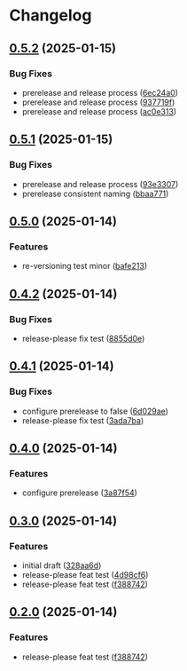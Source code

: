 # Changelog

## [0.5.2](https://github.com/Aaron-Ritter/release-please-test/compare/v0.5.1...v0.5.2) (2025-01-15)


### Bug Fixes

* prerelease and release process ([6ec24a0](https://github.com/Aaron-Ritter/release-please-test/commit/6ec24a0cfe7f651227cafdb074235c7920bba2ea))
* prerelease and release process ([937719f](https://github.com/Aaron-Ritter/release-please-test/commit/937719fcf6b8b1dbf9ecf6afd87ef222bb70d07d))
* prerelease and release process ([ac0e313](https://github.com/Aaron-Ritter/release-please-test/commit/ac0e31329adac42f6b21d2047ff025da68868a29))

## [0.5.1](https://github.com/Aaron-Ritter/release-please-test/compare/v0.5.0...v0.5.1) (2025-01-15)


### Bug Fixes

* prerelease and release process ([93e3307](https://github.com/Aaron-Ritter/release-please-test/commit/93e3307f4aa1686b6e8d8297db9aa8eaf7919eab))
* prerelease consistent naming ([bbaa771](https://github.com/Aaron-Ritter/release-please-test/commit/bbaa771e48eacc7281abd49fa93ae40b523995be))

## [0.5.0](https://github.com/Aaron-Ritter/release-please-test/compare/v0.4.2...v0.5.0) (2025-01-14)


### Features

* re-versioning test minor ([bafe213](https://github.com/Aaron-Ritter/release-please-test/commit/bafe21390af654ab85ece2654093c991aa6c206f))

## [0.4.2](https://github.com/Aaron-Ritter/release-please-test/compare/v0.4.1...v0.4.2) (2025-01-14)


### Bug Fixes

* release-please fix test ([8855d0e](https://github.com/Aaron-Ritter/release-please-test/commit/8855d0e00c7f361576dbf17faf2342666d89318a))

## [0.4.1](https://github.com/Aaron-Ritter/release-please-test/compare/v0.4.0...v0.4.1) (2025-01-14)


### Bug Fixes

* configure prerelease to false ([6d029ae](https://github.com/Aaron-Ritter/release-please-test/commit/6d029ae941192c8227a8f0bbbf6bf47222833872))
* release-please fix test ([3ada7ba](https://github.com/Aaron-Ritter/release-please-test/commit/3ada7ba8affaabd9325048170434cd0fc1d88d85))

## [0.4.0](https://github.com/Aaron-Ritter/release-please-test/compare/v0.3.0...v0.4.0) (2025-01-14)


### Features

* configure prerelease ([3a87f54](https://github.com/Aaron-Ritter/release-please-test/commit/3a87f541d862b1f6433db5dabd76150faaf78ff0))

## [0.3.0](https://github.com/Aaron-Ritter/release-please-test/compare/v0.2.0...v0.3.0) (2025-01-14)


### Features

* initial draft ([328aa6d](https://github.com/Aaron-Ritter/release-please-test/commit/328aa6d9080e2e905d73c90b284ebc9063d73e98))
* release-please feat test ([4d98cf6](https://github.com/Aaron-Ritter/release-please-test/commit/4d98cf61f8f3879b28a24c7cc4cc4949f32a9c20))
* release-please feat test ([f388742](https://github.com/Aaron-Ritter/release-please-test/commit/f388742d922837377e05b609eb42cab399e75e58))

## [0.2.0](https://github.com/Aaron-Ritter/release-please-test/compare/v0.1.0...v0.2.0) (2025-01-14)


### Features

* release-please feat test ([f388742](https://github.com/Aaron-Ritter/release-please-test/commit/f388742d922837377e05b609eb42cab399e75e58))
